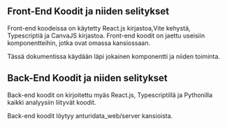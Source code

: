 ## Front-End Koodit ja niiden selitykset

Front-end koodeissa on käytetty React.js kirjastoa,Vite kehystä, Typescriptiä ja CanvaJS kirjastoa. Front-end koodit on jaettu useisiin komponentteihin, jotka ovat omassa kansiossaan. 

Tässä dokumentissa käydään läpi jokainen komponentti ja niiden toiminta.


## Back-End Koodit ja niiden selitykset

Back-end koodit on kirjoitettu myäs React.js, Typescriptillä ja Pythonilla kaikki analyysiin liityvät koodit. 

Back-end koodit löytyy anturidata_web/server kansioista.

